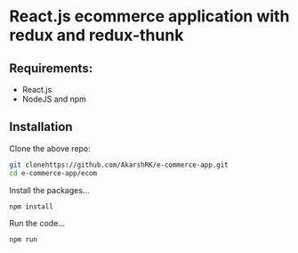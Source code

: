 # React.js ecommerce application with redux and redux-thunk

## Requirements:
- React.js
- NodeJS and npm

## Installation

Clone the above repo:
```sh
git clonehttps://github.com/AkarshRK/e-commerce-app.git
cd e-commerce-app/ecom
```

Install the packages...

```sh
npm install
```

Run the code...

```sh
npm run 
```


